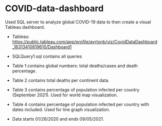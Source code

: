 # COVID-data-dashboard
Used SQL server to analyze global COVID-19 data to then create a visual Tableau dashboard.
- Tableau: https://public.tableau.com/app/profile/ayrtonb/viz/CovidDataDashboard_16313410819610/Dashboard1

- SQLQuery1.sql contains all queries
- Table 1 contains global numbers: total deaths/cases and death percentage.
- Table 2 contains total deaths per continent data.
- Table 3 contains percentage of population infected per country (September 2021). Used for world map visualization.
- Table 4 contains percentage of population infected per country with dates included. Used for line graph visualization.
- Data starts 01/28/2020 and ends 09/05/2021.
